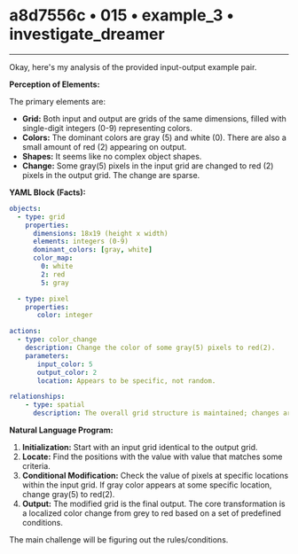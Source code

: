 # a8d7556c • 015 • example_3 • investigate_dreamer

---
Okay, here's my analysis of the provided input-output example pair.

**Perception of Elements:**

The primary elements are:

*   **Grid:** Both input and output are grids of the same dimensions, filled with single-digit integers (0-9) representing colors.
*   **Colors:** The dominant colors are gray (5) and white (0). There are also a small amount of red (2) appearing on output.
*   **Shapes:** It seems like no complex object shapes.
*    **Change:** Some gray(5) pixels in the input grid are changed to red (2) pixels in the output grid. The change are sparse.

**YAML Block (Facts):**



```yaml
objects:
  - type: grid
    properties:
      dimensions: 18x19 (height x width)
      elements: integers (0-9)
      dominant_colors: [gray, white]
      color_map:
        0: white
        2: red
        5: gray

  - type: pixel
    properties:
       color: integer

actions:
  - type: color_change
    description: Change the color of some gray(5) pixels to red(2).
    parameters:
       input_color: 5
       output_color: 2
       location: Appears to be specific, not random.

relationships:
    - type: spatial
      description: The overall grid structure is maintained; changes are localized.
```



**Natural Language Program:**

1.  **Initialization:** Start with an input grid identical to the output grid.
2.  **Locate:** Find the positions with the value with value that matches some criteria.
3.  **Conditional Modification:** Check the value of pixels at specific locations within the input grid. If gray color appears at some specific location, change gray(5) to red(2).
4.  **Output:** The modified grid is the final output. The core transformation is a localized color change from grey to red based on a set of predefined conditions.

The main challenge will be figuring out the rules/conditions.

